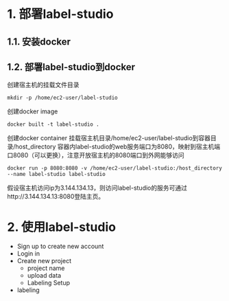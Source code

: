 # 1. 部署label-studio
## 1.1. 安装docker
## 1.2. 部署label-studio到docker
创建宿主机的挂载文件目录
```shell
mkdir -p /home/ec2-user/label-studio
```
创建docker image
```shell
docker built -t label-studio .
```
创建docker container
挂载宿主机目录/home/ec2-user/label-studio到容器目录/host_directory
容器内label-studio的web服务端口为8080，映射到宿主机端口8080（可以更换），注意开放宿主机的8080端口到外网能够访问
```shell
docker run -p 8080:8080 -v /home/ec2-user/label-studio:/host_directory --name label-studio label-studio
```
假设宿主机访问ip为3.144.134.13，则访问label-studio的服务可通过http://3.144.134.13:8080登陆主页。

# 2. 使用label-studio
* Sign up to create new account
* Login in
* Create new project
  + project name
  + upload data
  + Labeling Setup
* labeling